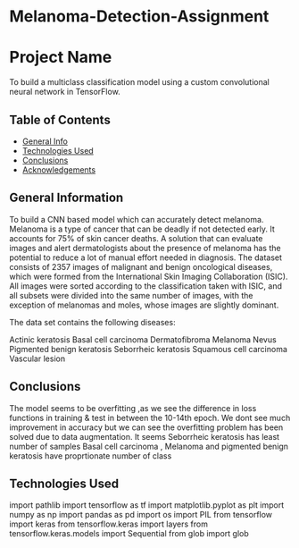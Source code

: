 # Melanoma-Detection-Assignment
# Project Name
To build a multiclass classification model using a custom convolutional neural network in TensorFlow. 


## Table of Contents
* [General Info](#general-information)
* [Technologies Used](#technologies-used)
* [Conclusions](#conclusions)
* [Acknowledgements](#acknowledgements)


## General Information
To build a CNN based model which can accurately detect melanoma. 
Melanoma is a type of cancer that can be deadly if not detected early.
It accounts for 75% of skin cancer deaths. A solution that can evaluate 
images and alert dermatologists about the presence of melanoma has the 
potential to reduce a lot of manual effort needed in diagnosis.
The dataset consists of 2357 images of malignant and benign oncological diseases, 
which were formed from the International Skin Imaging Collaboration (ISIC). 
All images were sorted according to the classification taken with ISIC, 
and all subsets were divided into the same number of images, with the exception of melanomas and moles, 
whose images are slightly dominant.


The data set contains the following diseases:

Actinic keratosis
Basal cell carcinoma
Dermatofibroma
Melanoma
Nevus
Pigmented benign keratosis
Seborrheic keratosis
Squamous cell carcinoma
Vascular lesion


## Conclusions

The model seems to be overfitting ,as we see the difference in loss functions in training & test in between the 10-14th epoch.
We dont see much improvement in accuracy but we can see the overfitting problem has been solved due to data augmentation.
It seems Seborrheic keratosis has least number of samples
Basal cell carcinoma , Melanoma and pigmented benign keratosis have proprtionate number of class

## Technologies Used
import pathlib
import tensorflow as tf
import matplotlib.pyplot as plt
import numpy as np
import pandas as pd
import os
import PIL
from tensorflow import keras
from tensorflow.keras import layers
from tensorflow.keras.models import Sequential
from glob import glob
